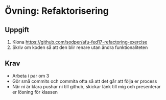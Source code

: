 # Övning: Refaktorisering

## Uppgift

1. Klona https://github.com/sodper/afu-fed17-refactoring-exercise
2. Skriv om koden så att den blir renare utan ändra funktionaliteten

## Krav

* Arbeta i par om 3
* Gör små commits och commita ofta så att det går att följa er process
* När ni är klara pushar ni till github, skickar länk till mig och presenterar er lösning för klassen
